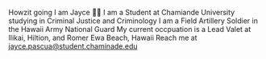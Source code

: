 Howzit going I am Jayce 🤙🏽
I am a Student at Chamiande University studying in Criminal Justice and Criminology
I am a Field Artillery Soldier in the Hawaii Army National Guard
My current occpuation is a Lead Valet at Ilikai, Hiltion, and Romer
Ewa Beach, Hawaii
Reach me at jayce.pascua@student.chaminade.edu
